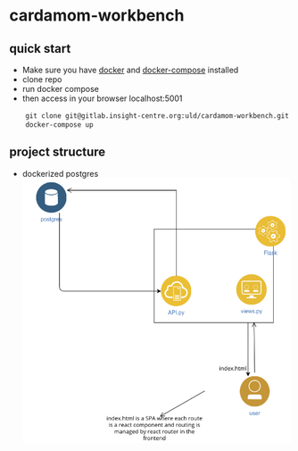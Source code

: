 # cardamom-workbench


## quick start

- Make sure you have [docker](https://docs.docker.com/engine/install/) and [docker-compose](https://docs.docker.com/compose/install/) installed
- clone repo
- run docker compose
- then access in your browser localhost:5001

```
    git clone git@gitlab.insight-centre.org:uld/cardamom-workbench.git
    docker-compose up
```

## project structure


- dockerized postgres
![system design](docs/system_design.png)


